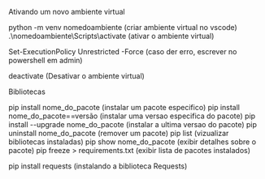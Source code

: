 Ativando um novo ambiente virtual

python -m venv nomedoambiente (criar ambiente virtual no vscode)
.\nomedoambiente\Scripts\activate (ativar o ambiente virtual)


Set-ExecutionPolicy Unrestricted -Force (caso der erro, escrever no powershell em admin)

deactivate (Desativar o ambiente virtual)


Bibliotecas

pip install nome_do_pacote (instalar um pacote especifico)
pip install nome_do_pacote==versão (instalar uma versao especifica do pacote)
pip install --upgrade nome_do_pacote (instalar a ultima versao do pacote)
pip uninstall nome_do_pacote (remover um pacote)
pip list (vizualizar bibliotecas instaladas)
pip show nome_do_pacote (exibir detalhes sobre o pacote)
pip freeze > requirements.txt (exibir lista de pacotes instalados)

pip install requests (instalando a biblioteca Requests)

